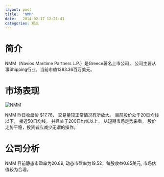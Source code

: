 ```yaml
---
layout: post
title:  "NMM"
date:   2014-02-17 12:21:41
categories: 观点
---
```


# 简介
NMM（Navios Maritime Partners L.P.）是Greece著名上市公司，
公司主要从事Shipping行业，当前市值1383.36百万美元。

# 市场表现

![NMM](http://finviz.com/chart.ashx?t=NMM&ty=c&ta=1&p=d&s=l)

NMM 昨日收盘价 $17.76，
交易量较正常情况有所放大。
目前股价处于20日均线以下，
接近50日均线，
并且处于200日均线以上。
从短期市场走势来看，
股价走势平稳，投资者应减少无谓的操作。

# 公司分析
NMM 目前静态市盈率为20.89, 动态市盈率为19.52，每股收益0.85美元,
市场估值较为合理。
